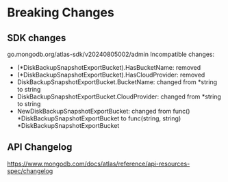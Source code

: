 # Breaking Changes

## SDK changes

go.mongodb.org/atlas-sdk/v20240805002/admin
Incompatible changes:

- (\*DiskBackupSnapshotExportBucket).HasBucketName: removed
- (\*DiskBackupSnapshotExportBucket).HasCloudProvider: removed
- DiskBackupSnapshotExportBucket.BucketName: changed from \*string to string
- DiskBackupSnapshotExportBucket.CloudProvider: changed from \*string to string
- NewDiskBackupSnapshotExportBucket: changed from func() *DiskBackupSnapshotExportBucket to func(string, string) *DiskBackupSnapshotExportBucket

## API Changelog

https://www.mongodb.com/docs/atlas/reference/api-resources-spec/changelog
